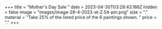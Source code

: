 +++
title = "Mother's Day Sale "
date = 2023-04-30T03:28:43.186Z
hidden = false
image = "images/image-28-4-2023-at-2.54-pm.png"
size = "."
material = "Take 25% of the listed price of the 6 paintings shown. "
price = "."
+++

